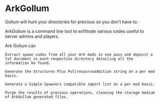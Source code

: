# ArkGollum

Gollum will hunt your directories for precious so you don't have to.

ArkGollum is a command line tool to exfiltrate various codes useful to server admins and players.

Ark Gollum can

    Extract spawn codes from all your Ark mods in one pass and deposit a txt document in each respective directory detailing all the information he found.

    Generate the Structures Plus Pullresourceaddition string on a per mod basis.

    Generate a Simple Spawners compatible import list on a per mod basis.

    Purge the results of previous operations, cleaning the storage medium of ArkGollum generated files.
